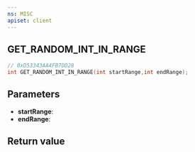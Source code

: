 ```yaml
---
ns: MISC
apiset: client
---
```

## GET_RANDOM_INT_IN_RANGE

```c
// 0xD53343AA4FB7DD28
int GET_RANDOM_INT_IN_RANGE(int startRange,int endRange);
```


## Parameters
* **startRange**:
* **endRange**:

## Return value

